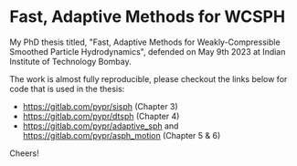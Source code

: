 # Fast, Adaptive Methods for WCSPH
My PhD thesis titled, "Fast, Adaptive Methods for Weakly-Compressible Smoothed Particle Hydrodynamics", defended on May 9th 2023 at Indian Institute of Technology Bombay.

The work is almost fully reproducible, please checkout the links below for code that is used in the thesis:
 - https://gitlab.com/pypr/sisph (Chapter 3)
 - https://gitlab.com/pypr/dtsph (Chapter 4)
 - https://gitlab.com/pypr/adaptive_sph and https://gitlab.com/pypr/asph_motion (Chapter 5 & 6)

Cheers!
